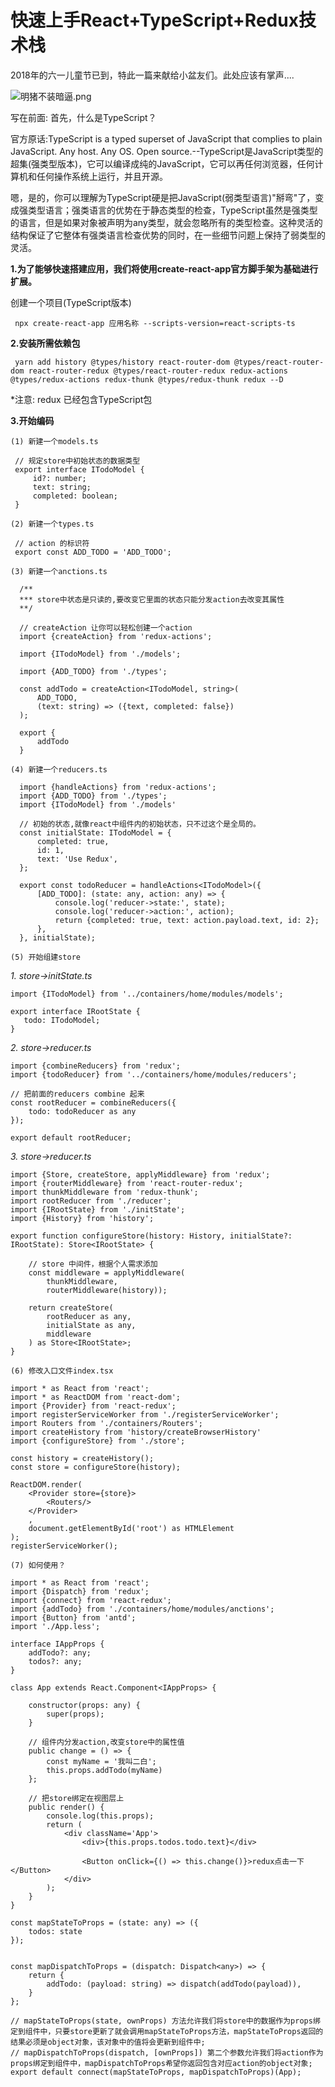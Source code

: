 # 快速上手React+TypeScript+Redux技术栈

2018年的六一儿童节已到，特此一篇来献给小盆友们。此处应该有掌声....

![明猪不装暗逼.png](https://upload-images.jianshu.io/upload_images/5243706-05642b29878fdd9b.png?imageMogr2/auto-orient/strip%7CimageView2/2/w/1240)

写在前面: 
首先，什么是TypeScript？

官方原话:TypeScript is a typed superset of JavaScript that complies to plain JavaScript. Any host. Any OS. Open source.--TypeScript是JavaScript类型的超集(强类型版本)，它可以编译成纯的JavaScript，它可以再任何浏览器，任何计算机和任何操作系统上运行，并且开源。

嗯，是的，你可以理解为TypeScript硬是把JavaScript(弱类型语言)"掰弯"了，变成强类型语言；强类语言的优势在于静态类型的检查，TypeScript虽然是强类型的语言，但是如果对象被声明为any类型，就会忽略所有的类型检查。这种灵活的结构保证了它整体有强类语言检查优势的同时，在一些细节问题上保持了弱类型的灵活。

**1.为了能够快速搭建应用，我们将使用create-react-app官方脚手架为基础进行扩展。**

   创建一个项目(TypeScript版本)
    
     npx create-react-app 应用名称 --scripts-version=react-scripts-ts
       
**2.安装所需依赖包**  
      
     yarn add history @types/history react-router-dom @types/react-router-dom react-router-redux @types/react-router-redux redux-actions @types/redux-actions redux-thunk @types/redux-thunk redux --D
  *注意: redux 已经包含TypeScript包
  
**3.开始编码**

`(1) 新建一个models.ts`

     // 规定store中初始状态的数据类型
     export interface ITodoModel {
         id?: number;
         text: string;
         completed: boolean;
     }
 
`(2) 新建一个types.ts`

     // action 的标识符  
     export const ADD_TODO = 'ADD_TODO';
`(3) 新建一个anctions.ts`
    
      /**
      *** store中状态是只读的,要改变它里面的状态只能分发action去改变其属性  
      **/
      
      // createAction 让你可以轻松创建一个action
      import {createAction} from 'redux-actions';
      
      import {ITodoModel} from './models';
      
      import {ADD_TODO} from './types';
      
      const addTodo = createAction<ITodoModel, string>(
          ADD_TODO,
          (text: string) => ({text, completed: false})
      );
      
      export {
          addTodo
      } 
`(4) 新建一个reducers.ts` 
       
      import {handleActions} from 'redux-actions';
      import {ADD_TODO} from './types';
      import {ITodoModel} from './models'
      
      // 初始的状态,就像react中组件内的初始状态，只不过这个是全局的。
      const initialState: ITodoModel = {
          completed: true,
          id: 1,
          text: 'Use Redux',
      };
      
      export const todoReducer = handleActions<ITodoModel>({
          [ADD_TODO]: (state: any, action: any) => {
              console.log('reducer->state:', state);
              console.log('reducer->action:', action);
              return {completed: true, text: action.payload.text, id: 2};
          },
      }, initialState);
      
`(5) 开始组建store`
 
_1. store->initState.ts_  
 
    import {ITodoModel} from '../containers/home/modules/models';
   
    export interface IRootState {
       todo: ITodoModel;
    }
    
_2. store->reducer.ts_
    
    import {combineReducers} from 'redux';
    import {todoReducer} from '../containers/home/modules/reducers';
    
    // 把前面的reducers combine 起来
    const rootReducer = combineReducers({
        todo: todoReducer as any
    });
    
    export default rootReducer; 
    
_3. store->reducer.ts_
    
    import {Store, createStore, applyMiddleware} from 'redux';
    import {routerMiddleware} from 'react-router-redux';
    import thunkMiddleware from 'redux-thunk';
    import rootReducer from './reducer';
    import {IRootState} from './initState';
    import {History} from 'history';
    
    export function configureStore(history: History, initialState?: IRootState): Store<IRootState> {
        
        // store 中间件，根据个人需求添加
        const middleware = applyMiddleware(
            thunkMiddleware,
            routerMiddleware(history));
    
        return createStore(
            rootReducer as any,
            initialState as any,
            middleware
        ) as Store<IRootState>;
    }
    
`(6) 修改入口文件index.tsx`
    
    import * as React from 'react';
    import * as ReactDOM from 'react-dom';
    import {Provider} from 'react-redux';
    import registerServiceWorker from './registerServiceWorker';
    import Routers from './containers/Routers';
    import createHistory from 'history/createBrowserHistory'
    import {configureStore} from './store';
    
    const history = createHistory();
    const store = configureStore(history);
    
    ReactDOM.render(
        <Provider store={store}>
            <Routers/>
        </Provider>
        ,
        document.getElementById('root') as HTMLElement
    );
    registerServiceWorker();

`(7) 如何使用？`
 
    import * as React from 'react';
    import {Dispatch} from 'redux';
    import {connect} from 'react-redux';
    import {addTodo} from './containers/home/modules/anctions';
    import {Button} from 'antd';
    import './App.less';
    
    interface IAppProps {
        addTodo?: any;
        todos?: any;
    }
    
    class App extends React.Component<IAppProps> {
    
        constructor(props: any) {
            super(props);
        }
    
        // 组件内分发action,改变store中的属性值
        public change = () => {
            const myName = '我叫二白';
            this.props.addTodo(myName)
        };
    
        // 把store绑定在视图层上
        public render() {
            console.log(this.props);
            return (
                <div className='App'>
                    <div>{this.props.todos.todo.text}</div>
    
                    <Button onClick={() => this.change()}>redux点击一下</Button>
                </div>
            );
        }
    }
    
    const mapStateToProps = (state: any) => ({
        todos: state
    });
    
  
    const mapDispatchToProps = (dispatch: Dispatch<any>) => {
        return {
            addTodo: (payload: string) => dispatch(addTodo(payload)),
        }
    };
    
    // mapStateToProps(state, ownProps) 方法允许我们将store中的数据作为props绑定到组件中，只要store更新了就会调用mapStateToProps方法，mapStateToProps返回的结果必须是object对象，该对象中的值将会更新到组件中;
    // mapDispatchToProps(dispatch, [ownProps]) 第二个参数允许我们将action作为props绑定到组件中，mapDispatchToProps希望你返回包含对应action的object对象; 
    export default connect(mapStateToProps, mapDispatchToProps)(App);
